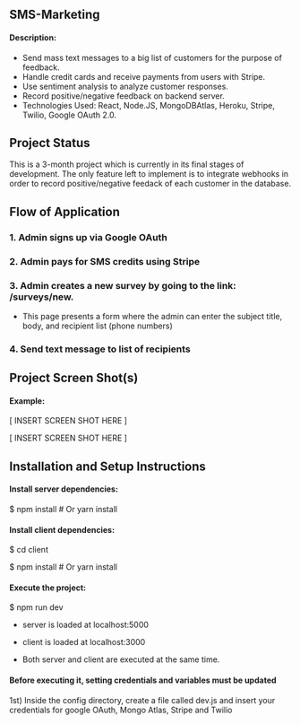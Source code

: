 ## SMS-Marketing

#### Description:

*   Send mass text messages to a big list of customers for the purpose of feedback.
*   Handle credit cards and receive payments from users with Stripe.
*   Use sentiment analysis to analyze customer responses.
*   Record positive/negative feedback on backend server.
*   Technologies Used: React, Node.JS, MongoDBAtlas, Heroku, Stripe, Twilio, Google OAuth 2.0.

## Project Status

This is a 3-month project which is currently in its final stages of development. The only feature left to implement is to integrate webhooks in order to record positive/negative feedack of each customer in the database.

## Flow of Application

### 1. Admin signs up via Google OAuth

### 2. Admin pays for SMS credits using Stripe

### 3. Admin creates a new survey by going to the link: /surveys/new. 
*   This page presents a form where the admin can enter the subject title, body, and recipient list (phone numbers)

### 4. Send text message to list of recipients

## Project Screen Shot(s)

#### Example:   

[ INSERT SCREEN SHOT HERE ]

[ INSERT SCREEN SHOT HERE ]

## Installation and Setup Instructions

#### Install server dependencies:  

$ npm install # Or yarn install

#### Install client dependencies:

$ cd client

$ npm install # Or yarn install

#### Execute the project:

$ npm run dev

*   server is loaded at localhost:5000

*   client is loaded at localhost:3000

*   Both server and client are executed at the same time.

#### Before executing it, setting credentials and variables must be updated

1st) Inside the config directory, create a file called dev.js and insert your credentials for google OAuth, Mongo Atlas, Stripe and Twilio



